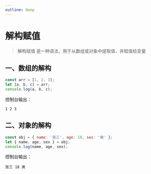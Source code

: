 ```yaml
---
outline: deep
---
```


# 解构赋值 

> 解构赋值 是一种语法，用于从数组或对象中提取值，并赋值给变量

## 一、数组的解构
```js
const arr = [1, 2, 3];
let [a, b, c] = arr;
console.log(a, b, c);
```

控制台输出：

```
1 2 3
```

## 二、对象的解构
```js
const obj = { name: '张三', age: 18, sex: '男' };
let { name, age, sex } = obj;
console.log(name, age, sex);
```

控制台输出：

```
张三 18 男
```
